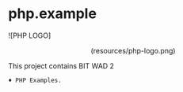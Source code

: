 # php.example

![PHP LOGO]<center>(resources/php-logo.png)</center>

This project contains BIT WAD 2 

	♦ PHP Examples.
